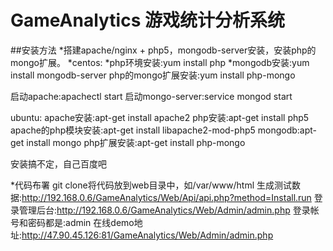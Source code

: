 # GameAnalytics 游戏统计分析系统

##安装方法
*搭建apache/nginx + php5，mongodb-server安装，安装php的mongo扩展。
  *centos:
    *php环境安装:yum install php
    *mongodb安装:yum install mongodb-server
php的mongo扩展安装:yum install php-mongo

启动apache:apachectl start
启动mongo-server:service mongod start

ubuntu:
apache安装:apt-get install apache2 
php安装:apt-get install php5
apache的php模块安装:apt-get install libapache2-mod-php5
mongodb:apt-get install mongo
php扩展安装:apt-get install php-mongo

安装搞不定，自己百度吧

*代码布署
git clone将代码放到web目录中，如/var/www/html
生成测试数据:http://192.168.0.6/GameAnalytics/Web/Api/api.php?method=Install.run
登录管理后台:http://192.168.0.6/GameAnalytics/Web/Admin/admin.php
登录帐号和密码都是:admin
在线demo地址:http://47.90.45.126:81/GameAnalytics/Web/Admin/admin.php


